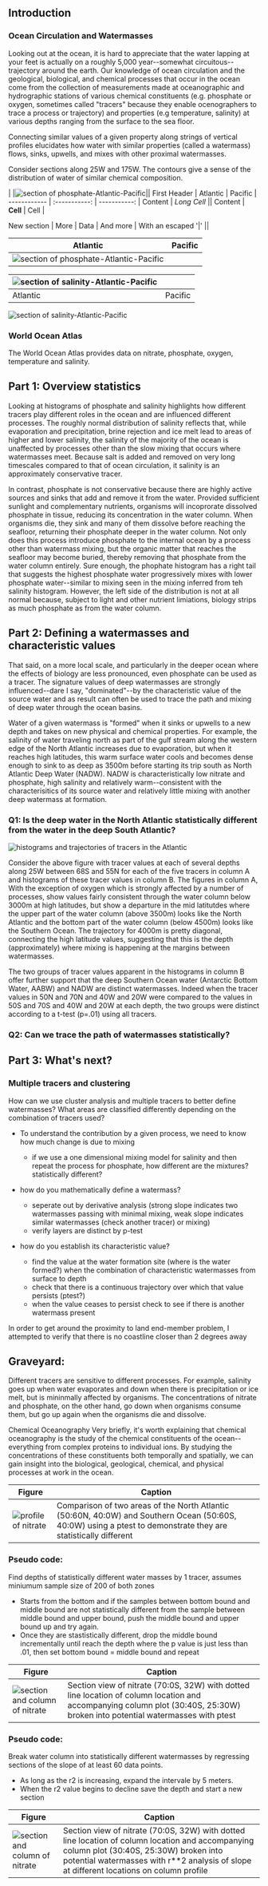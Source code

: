 ## Introduction
### Ocean Circulation and Watermasses
Looking out at the ocean, it is hard to appreciate that the water lapping at your feet is actually on a roughly 5,000 year--somewhat circuitous--trajectory around the earth.  Our knowledge of ocean circulation and the geological, biological, and chemical processes that occur in the ocean come from the collection of measurements made at oceanographic and hydrographic stations of various chemical constituents (e.g. phosphate or oxygen, sometimes called "tracers" because they enable ocenographers to trace a process or trajectory) and properties (e.g temperature, salinity) at various depths ranging from the surface to the sea floor.  

Connecting similar values of a given property along strings of vertical profiles elucidates how water with similar properties (called  a watermass) flows, sinks, upwells, and mixes with other proximal watermasses. 

Consider sections along 25W and 175W.  The contours give a sense of the distribution of water of similar chemical composition. 

|             |![section of phosphate-Atlantic-Pacific](https://github.com/jordanplanders/Thinkful/blob/master/Capstone%20Project/raw_demo_plots/phosphate_section_70s-80n_175-175w__70s-80n_25-25w.png)||
First Header  | Atlantic | Pacific |
 ------------ | :-----------: | -----------: |
Content       |          *Long Cell*        ||
Content       |   **Cell**    |         Cell |

New section   |     More      |         Data |
And more      | With an escaped '\|'         ||  


|Atlantic | Pacific|
|------------ | -------------|
![section of phosphate-Atlantic-Pacific](https://github.com/jordanplanders/Thinkful/blob/master/Capstone%20Project/raw_demo_plots/phosphate_section_70s-80n_175-175w__70s-80n_25-25w.png)||

![section of salinity-Atlantic-Pacific](https://github.com/jordanplanders/Thinkful/blob/master/Capstone%20Project/raw_demo_plots/salinity_section_70s-80n_175-175w__70s-80n_25-25w.png)||
------------ | -------------
Atlantic | Pacific

![section of salinity-Atlantic-Pacific](https://github.com/jordanplanders/Thinkful/blob/master/Capstone%20Project/raw_demo_plots/salinity_section_70s-80n_175-175w__70s-80n_25-25w.png)

### World Ocean Atlas
The World Ocean Atlas provides data on nitrate, phosphate, oxygen, temperature and salinity.  

## Part 1: Overview statistics
Looking at histograms of phosphate and salinity highlights how different tracers play different roles in the ocean and are influenced different processes.  The roughly normal distribution of salinity reflects that, while evaporation and precipitation, brine rejection and ice melt lead to areas of higher and lower salinity, the salinity of the majority of the ocean is unaffected by processes other than the slow mixing that occurs where watermasses meet.  Because salt is added and removed on very long timescales compared to that of ocean circulation, it salinity is an approximately conservative tracer. 

In contrast, phosphate is not conservative because there are highly active sources and sinks that add and remove it from the water.  Provided sufficient sunlight and complementary nutrients, organisms will incoprorate dissolved phosphate in tissue, reducing its concentration in the water column. When organisms die, they sink and many of them dissolve before reaching the seafloor, returning their phosphate deeper in the water column.  Not only does this process introduce phosphate to the internal ocean by a process other than watermass mixing, but the organic matter that reaches the seafloor may become buried, thereby removing that phosphate from the water column entirely. Sure enough, the phophate histogram has a right tail that suggests the highest phosphate water progressively mixes with lower phosphate water--similar to mixing seen in the mixing inferred from teh salinity histogram.  However, the left side of the distribution is not at all normal because, subject to light and other nutrient limiations, biology strips as much phosphate as from the water column.


## Part 2: Defining a watermasses and characteristic values
That said, on a more local scale, and particularly in the deeper ocean where the effects of biology are less pronounced, even phosphate can be used as a tracer. The signature values of deep watermasses are strongly influenced--dare I say, "dominated"--by the characteristic value of the source water and as result can often be used to trace the path and mixing of deep water through the ocean basins. 

Water of a given watermass is "formed" when it sinks or upwells to a new depth and takes on new physical and chemical properties. For example, the salinity of water traveling north as part of the gulf stream along the western edge of the North Atlantic increases due to evaporation, but when it reaches high latitudes, this warm surface water cools and becomes dense enough to sink to as deep as 3500m before starting its trip south as North Atlantic Deep Water (NADW). NADW is characteristically low nitrate and phosphate, high salinity and relatively warm--consistent with the characterisitics of its source water and relatively little mixing with another deep watermass at formation.  


### Q1: Is the deep water in the North Atlantic statistically different from the water in the deep South Atlantic?

![histograms and trajectories of tracers in the Atlantic](https://github.com/jordanplanders/Thinkful/blob/master/Capstone%20Project/raw_demo_plots/tracer_hist_lonTraj_Atl.png)

Consider the above figure with tracer values at each of several depths along 25W between 68S and 55N for each of the five tracers in column A and histograms of these tracer values in column B. The figures in column A, With the exception of oxygen which is strongly affected by a number of processes, show values fairly consistent through the water column below 3000m at high latitudes, but show a departure in the mid latitutdes where the upper part of the water column (above 3500m) looks like the North Atlantic and the bottom part of the water column (below 4500m) looks like the Southern Ocean.  The trajectory for 4000m is pretty diagonal, connecting the high latitude values, suggesting that this is the depth (approximately) where mixing is happening at the margins between watermasses.

The two groups of tracer values apparent in the histograms in column B offer further support that the deep Southern Ocean water (Antarctic Bottom Water, AABW) and NADW are distinct watermasses.  Indeed when the tracer values in 50N and 70N and 40W and 20W were compared to the values in 50S and 70S and 40W and 20W at each depth, the two groups were distinct according to a t-test (p=.01) using all tracers.

### Q2: Can we trace the path of watermasses statistically?


## Part 3: What's next?  
### Multiple tracers and clustering
How can we use cluster analysis and multiple tracers to better define watermasses?  What areas are classified differently depending on the combination of tracers used?




- To understand the contribution by a given process, we need to know how much change is due to mixing

	- if we use a one dimensional mixing model for salinity and then repeat the process for phosphate, how different are the mixtures? statistically different?

- how do you mathematically define a watermass?
	- seperate out by derivative analysis (strong slope indicates two watermasses passing with minimal mixing, weak slope indicates similar watermasses (check another tracer) or mixing)
	- verify layers are distinct by p-test 
- how do you establish its characteristic value?
	- find the value at the water formation site (where is the water formed?)
		when the combination of characteristic watermasses from surface to depth 
	- check that there is a continuous trajectory over which that value persists (ptest?)
	- when the value ceases to persist check to see if there is another watermass present

In order to get around the proximity to land end-member problem, I attempted to verify that there is no coastline closer than 2 degrees away





## Graveyard:
Different tracers are sensitive to different processes. For example, salinity goes up when water evaporates and down when there is precipitation or ice melt, but is mininmally affected by organisms.  The concentrations of nitrate and phosphate, on the other hand, go down when organisms consume them, but go up again when the organisms die and dissolve. 

Chemical Oceanography
Very briefly, it's worth explaining that chemical oceanography is the study of the chemical constituents of the ocean--everything from complex proteins to individual ions.  By studying the concentrations of these constituents both temporally and spatially, we can gain insight into the biological, geological, chemical, and physical processes at work in the ocean. 






Figure | Caption
------------ | -------------
![profile of nitrate](https://github.com/jordanplanders/Thinkful/blob/master/Capstone%20Project/watermass_diff_plts/nitrate_plan_60:50n-40:0w_and_50:60s-40:0w_4000m_ptest.png) | Comparison of two areas of the North Atlantic (50:60N, 40:0W) and Southern Ocean (50:60S, 40:0W) using a ptest to demonstrate they are statistically different

### Pseudo code:
Find depths of statistically different water masses by 1 tracer, assumes miniumum sample size of 200 of both zones

- Starts from the bottom and if the samples between bottom bound and middle bound are not statistically different from the sample between middle bound and upper bound, push the middle bound and upper bound up and try again. 
- Once they are stastistically different, drop the middle bound incrementally until reach the depth where the p value is just less than .01, then set bottom bound = middle bound and repeat

Figure | Caption
------------ | -------------
![section and column of nitrate](https://github.com/jordanplanders/Thinkful/blob/master/Capstone%20Project/watermass_diff_plts/nitrate_section_70-0s32w_columnwptest_40-30s30-25w.png)| Section view of nitrate (70:0S, 32W) with dotted line location of column location and accompanying column plot (30:40S, 25:30W) broken into potential watermasses with ptest


### Pseudo code:

Break water column into statistically different watermasses by regressing sections of the slope of at least 60 data points. 
- As long as the r2 is increasing, expand the intervale by 5 meters. 
- When the r2 value begins to decline save the depth and start a new section

Figure | Caption
------------ | -------------
![section and column of nitrate](https://github.com/jordanplanders/Thinkful/blob/master/Capstone%20Project/watermass_diff_plts/nitrate_section_70-0s32w_columnwslope_40s30w.png)| Section view of nitrate (70:0S, 32W) with dotted line location of column location and accompanying column plot (30:40S, 25:30W) broken into potential watermasses with r**2 analysis of slope at different locations on column profile
